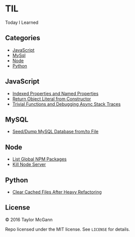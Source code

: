 # TIL
Today I Learned

## Categories
- [JavaScript](#javascript)
- [MySql](#MySQL)
- [Node](#node)
- [Python](#python)
 
## JavaScript
- [Indexed Properties and Named Properties](javascript/indexed-properties-and-named-properties.md)
- [Return Object Literal from Constructor](javascript/return-object-literal-from-constructor.md)
- [Trivial Functions and Debugging Async Stack Traces](javascript/trivial-functions-and-debugging-async-stack-traces.md)

## MySQL
- [Seed/Dump MySQL Database from/to File](mysql/seed-mysql-database-from-file.md)

## Node
- [List Global NPM Packages](node/list-global-npm-packages.md)
- [Kill Node Server](node/kill-node-server.md)

## Python
- [Clear Cached Files After Heavy Refactoring](python/clear-cached-files-after-heavy-refactoring.md)

## License
&copy; 2016 Taylor McGann

Repo licensed under the MIT license. See `LICENSE` for details.
